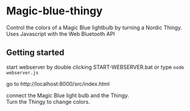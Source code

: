 # Magic-blue-thingy

Control the colors of a Magic Blue lightbulb by turning a Nordic Thingy.
Uses Javascript with the Web Bluetooth API

## Getting started

start webserver by double clicking START-WEBSERVER.bat or type
`node webserver.js`

go to http://localhost:8000/src/index.html

connect the Magic Blue light bulb and the Thingy.  
Turn the Thingy to change colors.
